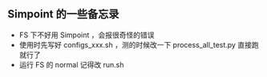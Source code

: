 ## Simpoint 的一些备忘录
+   FS 下不好用 Simpoint ，会报很奇怪的错误
+   使用时先写好 configs_xxx.sh ，测的时候改一下 process_all_test.py 直接跑就行了
+   运行 FS 的 normal 记得改 run.sh